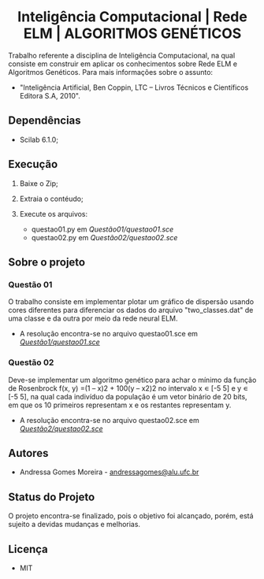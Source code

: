 <h1 align='center'>
          Inteligência Computacional | Rede ELM | ALGORITMOS GENÉTICOS
</h1>

Trabalho referente a disciplina de Inteligência Computacional, na qual consiste em construir  em aplicar os conhecimentos sobre Rede ELM e Algoritmos Genéticos. Para mais informações sobre o assunto: 

- "Inteligência Artificial, Ben Coppin, LTC – Livros Técnicos e Científicos Editora S.A, 2010".

## Dependências

- Scilab 6.1.0;

## Execução

1. Baixe o Zip;
2. Extraia o contéudo;
3. Execute os arquivos:

    - questao01.py em *Questão01/questao01.sce*
    - questao02.py em *Questão02/questao02.sce*

## Sobre o projeto

### Questão 01

O trabalho consiste em implementar plotar um gráfico de dispersão usando cores diferentes para diferenciar os dados do arquivo "two_classes.dat" de uma classe e da outra por meio da rede neural ELM.

   - A resolução encontra-se no arquivo questao01.sce em [*Questão1/questao01.sce*]()

### Questão 02

Deve-se implementar um algoritmo genético para achar o mínimo da função de Rosenbrock f(x, y) =(1 – x)2 + 100(y – x2)2 no intervalo x ∊ [-5 5] e y ∊ [-5 5], na qual cada indivíduo da população é um vetor binário de 20 bits, em que os 10 primeiros representam x e os restantes representam y. 

   - A resolução encontra-se no arquivo questao02.sce em [*Questão2/questao02.sce*]()

## Autores
- Andressa Gomes Moreira - andressagomes@alu.ufc.br

## Status do Projeto
O projeto encontra-se finalizado, pois o objetivo foi alcançado, porém, está sujeito a devidas mudanças e melhorias. 

## Licença
- MIT

